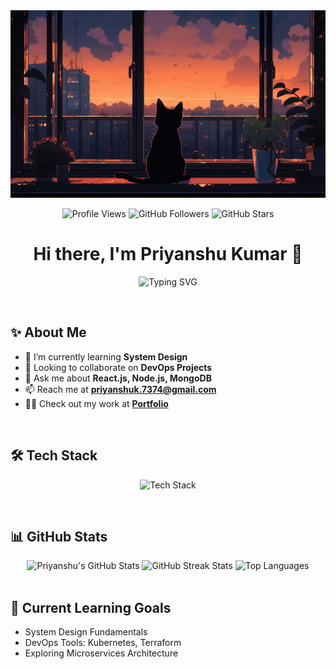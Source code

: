 <img src="./bgimage.jpg" style="width: 100%; height: 300px; object-fit: cover;" alt="Bg Image" />


<br/>
<p align="center">
  <img src="https://komarev.com/ghpvc/?username=BlackShort&label=Profile%20views&color=0e75b6&style=flat" alt="Profile Views" />
  <img src="https://img.shields.io/github/followers/BlackShort?label=Followers&style=social" alt="GitHub Followers" />
  <img src="https://img.shields.io/github/stars/BlackShort?label=GitHub%20Stars" alt="GitHub Stars" />
</p>

<h1 align="center">
  Hi there, I'm Priyanshu Kumar 👋
</h1>

<p align="center">
  <img src="https://readme-typing-svg.demolab.com?font=Fira+Code&pause=1000&color=F75C7E&width=435&lines=A+Passionate+Developer+from+India;Full+Stack+%7C+Cloud+%7C+DevOps+%7C+MLOps;Code.+Create.+Collaborate.;Let's+Connect+and+Build+Together!" alt="Typing SVG" />
</p>

<br/>

<h2 align="left">✨ About Me</h2>

- 🌱 I’m currently learning **System Design**
- 👯 Looking to collaborate on **DevOps Projects**
- 💬 Ask me about **React.js, Node.js, MongoDB**
- 📫 Reach me at **priyanshuk.7374@gmail.com**
- 👨‍💻 Check out my work at **[Portfolio](https://priyanshukumar.netlify.app)**

<br/>

<h2 align="left">🛠️ Tech Stack</h2>
<p align="center">
  <img src="https://skillicons.dev/icons?i=figma,html,css,sass,bootstrap,tailwind,mui,react,nextjs,redux,jquery,javascript,typescript,express,nodejs,django,flask,fastapi,graphql,php,python,kotlin,c,cpp,java,solidity,flutter,androidstudio,mysql,mongodb,postgres,redis,firebase,supabase,appwrite,aws,googlecloud,netlify,vercel,docker,kubernetes,kubernetes,jenkins,nginx,tensorflow,pytorch,opencv,sklearn,git,github,postman,markdown,latex,kafka" alt="Tech Stack" />
</p>

<br/>

<h2 align="left">📊 GitHub Stats</h2>
<div align="center">
  <img src="https://github-readme-stats.vercel.app/api?username=BlackShort&show_icons=true&theme=radical&count_private=true" alt="Priyanshu's GitHub Stats" />
  <img src="https://github-readme-streak-stats.herokuapp.com/?user=BlackShort&theme=radical" alt="GitHub Streak Stats" />
  <img src="https://github-readme-stats.vercel.app/api/top-langs/?username=BlackShort&layout=compact&theme=radical" alt="Top Languages" />
</div>

<br/>

## 🌱 Current Learning Goals
- System Design Fundamentals  
- DevOps Tools: Kubernetes, Terraform  
- Exploring Microservices Architecture  